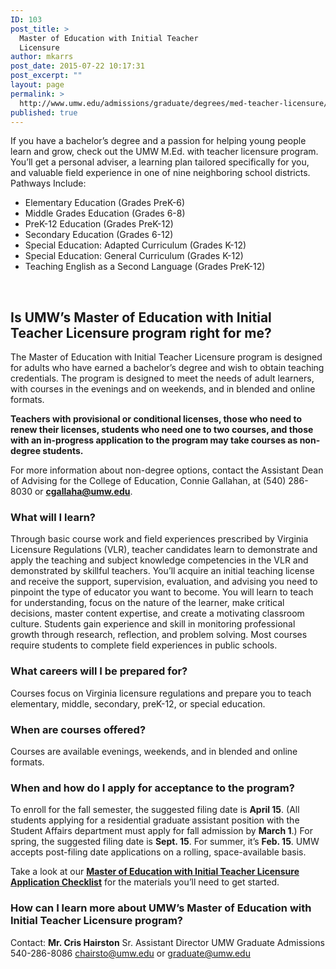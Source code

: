 ```yaml
---
ID: 103
post_title: >
  Master of Education with Initial Teacher
  Licensure
author: mkarrs
post_date: 2015-07-22 10:17:31
post_excerpt: ""
layout: page
permalink: >
  http://www.umw.edu/admissions/graduate/degrees/med-teacher-licensure/
published: true
---
```

If you have a bachelor’s degree and a passion for helping young people learn and grow, check out the UMW M.Ed. with teacher licensure program. You’ll get a personal adviser, a learning plan tailored specifically for you, and valuable field experience in one of nine neighboring school districts.
Pathways Include:
<ul>
	<li>Elementary Education (Grades PreK-6)</li>
	<li>Middle Grades Education (Grades 6-8)</li>
	<li>PreK-12 Education (Grades PreK-12)</li>
	<li>Secondary Education (Grades 6-12)</li>
	<li>Special Education: Adapted Curriculum (Grades K-12)</li>
	<li>Special Education: General Curriculum (Grades K-12)</li>
	<li>Teaching English as a Second Language (Grades PreK-12)</li>
</ul>
<strong> </strong>
<h2>Is UMW’s Master of Education with Initial Teacher Licensure program right for me?</h2>
The Master of Education with Initial Teacher Licensure program is designed for adults who have earned a bachelor’s degree and wish to obtain teaching credentials. The program is designed to meet the needs of adult learners, with courses in the evenings and on weekends, and in blended and online formats.

<strong>Teachers with provisional or conditional licenses, those who need to renew their licenses, students who need one to two courses, and those with an in-progress application to the program may take courses as non-degree students.</strong>

For more information about non-degree options, contact the Assistant Dean of Advising for the College of Education, Connie Gallahan, at (540) 286-8030 or <a href="mailto:cgallaha@umw.edu"><strong>cgallaha@umw.edu</strong></a>.
<strong>
</strong>
<h3>What will I learn?</h3>
Through basic course work and field experiences prescribed by Virginia Licensure Regulations (VLR), teacher candidates learn to demonstrate and apply the teaching and subject knowledge competencies in the VLR and demonstrated by skillful teachers. You’ll acquire an initial teaching license and receive the support, supervision, evaluation, and advising you need to pinpoint the type of educator you want to become. You will learn to teach for understanding, focus on the nature of the learner, make critical decisions, master content expertise, and create a motivating classroom culture. Students gain experience and skill in monitoring professional growth through research, reflection, and problem solving. Most courses require students to complete field experiences in public schools.
<strong>
</strong>
<h3>What careers will I be prepared for?</h3>
Courses focus on Virginia licensure regulations and prepare you to teach elementary, middle, secondary, preK-12, or special education.
<strong>
</strong>
<h3>When are courses offered?</h3>
Courses are available evenings, weekends, and in blended and online formats.
<strong>
</strong>
<h3>When and how do I apply for acceptance to the program?</h3>
To enroll for the fall semester, the suggested filing date is <strong>April 15</strong>. (All students applying for a residential graduate assistant position with the Student Affairs department must apply for fall admission by <strong>March 1</strong>.) For spring, the suggested filing date is <strong>Sept. 15</strong>. For summer, it’s <strong>Feb. 15</strong>. UMW accepts post-filing date applications on a rolling, space-available basis.

Take a look at our <a href="http://www.umw.edu/admissions/graduate/degrees/med-teacher-licensure/med-licensure-checklist/"><strong>Master of Education with Initial Teacher Licensure Application Checklist</strong></a> for the materials you’ll need to get started.
<strong>
</strong>
<h3>How can I learn more about UMW’s Master of Education with Initial Teacher Licensure program?</h3>
Contact:
<strong>Mr. Cris Hairston</strong>
Sr. Assistant Director
UMW Graduate Admissions
540-286-8086
<a href="mailto:chairsto@umw.edu">chairsto@umw.edu</a> or <a href="mailto:graduate@umw.edu">graduate@umw.edu</a>